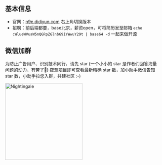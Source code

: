 ## 基本信息

- 官网：[n9e.didiyun.com](https://n9e.didiyun.com/) 右上角切换版本
- 招聘：前后端都要，base北京，薪资open，可将简历发至邮箱 `echo cWlueWVuaW5nQGRpZGlnbG9iYWwuY29t | base64 -d` 一起来做开源

## 微信加群

为防止广告用户、识别技术同行，请先 star (一个小小的 star 是作者们回答海量问题的动力，有劳了🤝) [夜莺项目](https://github.com/didi/nightingale)即可查看最新精确 star 数，加小助手微信告知 star 数，小助手拉您入群，共建社区 :-)

<img src="https://s3-gz01.didistatic.com/n9e-pub/image/n9e-invite.png" width="250" alt="Nightingale"/>